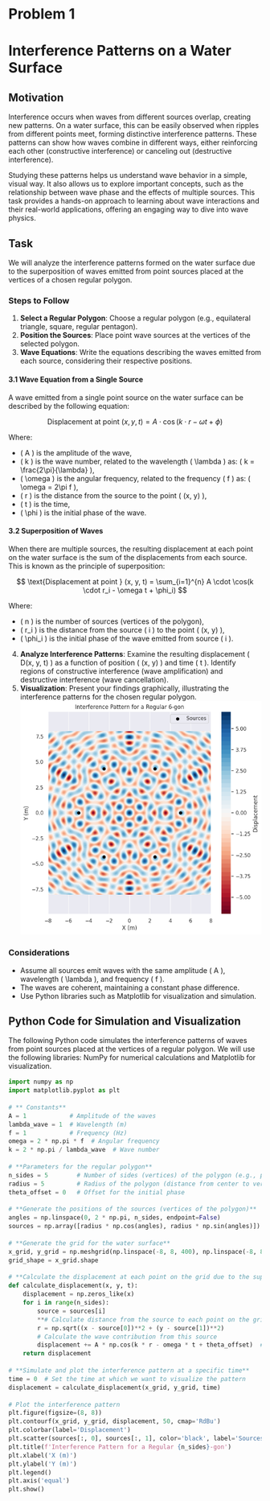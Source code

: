 # Problem 1
# Interference Patterns on a Water Surface

## Motivation

Interference occurs when waves from different sources overlap, creating new patterns. On a water surface, this can be easily observed when ripples from different points meet, forming distinctive interference patterns. These patterns can show how waves combine in different ways, either reinforcing each other (constructive interference) or canceling out (destructive interference).

Studying these patterns helps us understand wave behavior in a simple, visual way. It also allows us to explore important concepts, such as the relationship between wave phase and the effects of multiple sources. This task provides a hands-on approach to learning about wave interactions and their real-world applications, offering an engaging way to dive into wave physics.

## Task

We will analyze the interference patterns formed on the water surface due to the superposition of waves emitted from point sources placed at the vertices of a chosen regular polygon.

### Steps to Follow

1. **Select a Regular Polygon**: Choose a regular polygon (e.g., equilateral triangle, square, regular pentagon).
2. **Position the Sources**: Place point wave sources at the vertices of the selected polygon.
3. **Wave Equations**: Write the equations describing the waves emitted from each source, considering their respective positions.

#### 3.1 Wave Equation from a Single Source

A wave emitted from a single point source on the water surface can be described by the following equation:

$$
\text{Displacement at point } (x, y, t) = A \cdot \cos(k \cdot r - \omega t + \phi)
$$

Where:
- \( A \) is the amplitude of the wave,
- \( k \) is the wave number, related to the wavelength \( \lambda \) as: \( k = \frac{2\pi}{\lambda} \),
- \( \omega \) is the angular frequency, related to the frequency \( f \) as: \( \omega = 2\pi f \),
- \( r \) is the distance from the source to the point \( (x, y) \),
- \( t \) is the time,
- \( \phi \) is the initial phase of the wave.

#### 3.2 Superposition of Waves

When there are multiple sources, the resulting displacement at each point on the water surface is the sum of the displacements from each source. This is known as the principle of superposition:

$$
\text{Displacement at point } (x, y, t) = \sum_{i=1}^{n} A \cdot \cos(k \cdot r_i - \omega t + \phi_i)
$$

Where:
- \( n \) is the number of sources (vertices of the polygon),
- \( r_i \) is the distance from the source \( i \) to the point \( (x, y) \),
- \( \phi_i \) is the initial phase of the wave emitted from source \( i \).

4. **Analyze Interference Patterns**: Examine the resulting displacement \( D(x, y, t) \) as a function of position \( (x, y) \) and time \( t \). Identify regions of constructive interference (wave amplification) and destructive interference (wave cancellation).
5. **Visualization**: Present your findings graphically, illustrating the interference patterns for the chosen regular polygon.
![alt text](image.png)
### Considerations

- Assume all sources emit waves with the same amplitude \( A \), wavelength \( \lambda \), and frequency \( f \).
- The waves are coherent, maintaining a constant phase difference.
- Use Python libraries such as Matplotlib for visualization and simulation.

## Python Code for Simulation and Visualization

The following Python code simulates the interference patterns of waves from point sources placed at the vertices of a regular polygon. We will use the following libraries: NumPy for numerical calculations and Matplotlib for visualization.

```python
import numpy as np
import matplotlib.pyplot as plt

# ** Constants**
A = 1            # Amplitude of the waves
lambda_wave = 1  # Wavelength (m)
f = 1            # Frequency (Hz)
omega = 2 * np.pi * f  # Angular frequency
k = 2 * np.pi / lambda_wave  # Wave number

# **Parameters for the regular polygon**
n_sides = 5        # Number of sides (vertices) of the polygon (e.g., pentagon)
radius = 5         # Radius of the polygon (distance from center to vertices)
theta_offset = 0   # Offset for the initial phase

# **Generate the positions of the sources (vertices of the polygon)**
angles = np.linspace(0, 2 * np.pi, n_sides, endpoint=False)
sources = np.array([radius * np.cos(angles), radius * np.sin(angles)]).T

# **Generate the grid for the water surface**
x_grid, y_grid = np.meshgrid(np.linspace(-8, 8, 400), np.linspace(-8, 8, 400))
grid_shape = x_grid.shape

# **Calculate the displacement at each point on the grid due to the superposition of waves**
def calculate_displacement(x, y, t):
    displacement = np.zeros_like(x)
    for i in range(n_sides):
        source = sources[i]
        **# Calculate distance from the source to each point on the grid**
        r = np.sqrt((x - source[0])**2 + (y - source[1])**2)
        # Calculate the wave contribution from this source
        displacement += A * np.cos(k * r - omega * t + theta_offset)  # Superposition of waves
    return displacement

# **Simulate and plot the interference pattern at a specific time**
time = 0  # Set the time at which we want to visualize the pattern
displacement = calculate_displacement(x_grid, y_grid, time)

# Plot the interference pattern
plt.figure(figsize=(8, 8))
plt.contourf(x_grid, y_grid, displacement, 50, cmap='RdBu')
plt.colorbar(label='Displacement')
plt.scatter(sources[:, 0], sources[:, 1], color='black', label='Sources', zorder=5)
plt.title(f'Interference Pattern for a Regular {n_sides}-gon')
plt.xlabel('X (m)')
plt.ylabel('Y (m)')
plt.legend()
plt.axis('equal')
plt.show()
```